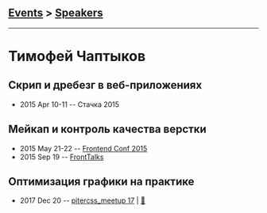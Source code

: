 ## [Events](../README.md) > [Speakers](../speakers.md)
---

# Тимофей Чаптыков

## Скрип и дребезг в веб-приложениях
- 2015 Apr 10-11 -- Стачка 2015    
## Мейкап и контроль качества верстки
- 2015 May 21-22 -- [Frontend Conf 2015](https://www.youtube.com/watch?v=SKtJu8x5Kjg)    
- 2015 Sep 19 -- [FrontTalks](https://events.yandex.ru/lib/talks/3058/)    
## Оптимизация графики на практике
- 2017 Dec 20 -- [pitercss_meetup 17](https://www.youtube.com/watch?v=7QhaoAPG4q4)  | [:notebook:](https://pitercss.ru/17/pres/graphics.pdf)  
